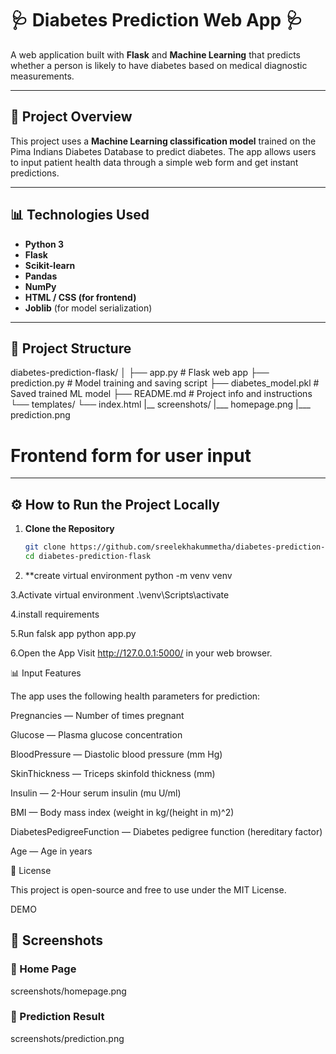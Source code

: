 # 🩺 Diabetes Prediction Web App 🩺

A web application built with **Flask** and **Machine Learning** that predicts whether a person is likely to have diabetes based on medical diagnostic measurements.

---

## 📌 Project Overview

This project uses a **Machine Learning classification model** trained on the Pima Indians Diabetes Database to predict diabetes. The app allows users to input patient health data through a simple web form and get instant predictions.

---

## 📊 Technologies Used

- **Python 3**
- **Flask**
- **Scikit-learn**
- **Pandas**
- **NumPy**
- **HTML / CSS (for frontend)**
- **Joblib** (for model serialization)

---

## 📁 Project Structure

diabetes-prediction-flask/
│
├── app.py # Flask web app
├── prediction.py # Model training and saving script
├── diabetes_model.pkl # Saved trained ML model 
├── README.md # Project info and instructions
└── templates/
└── index.html
|__ screenshots/
|___ homepage.png
|___ prediction.png

# Frontend form for user input

---

## ⚙️ How to Run the Project Locally

1. **Clone the Repository**
   ```bash
   git clone https://github.com/sreelekhakummetha/diabetes-prediction-flask.git
   cd diabetes-prediction-flask
   
2. **create virtual environment
   python -m venv venv
   
3.Activate virtual environment
.\venv\Scripts\activate

4.install requirements

5.Run falsk app
python app.py

6.Open the App
Visit http://127.0.0.1:5000/ in your web browser.


📊 Input Features

The app uses the following health parameters for prediction:

Pregnancies — Number of times pregnant

Glucose — Plasma glucose concentration

BloodPressure — Diastolic blood pressure (mm Hg)

SkinThickness — Triceps skinfold thickness (mm)

Insulin — 2-Hour serum insulin (mu U/ml)

BMI — Body mass index (weight in kg/(height in m)^2)

DiabetesPedigreeFunction — Diabetes pedigree function (hereditary factor)

Age — Age in years

📜 License

This project is open-source and free to use under the MIT License.

DEMO

## 📸 Screenshots

### 🔹 Home Page
screenshots/homepage.png

### 🔹 Prediction Result
screenshots/prediction.png







 
